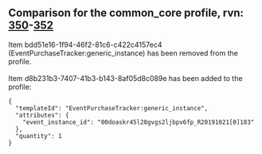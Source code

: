 ## Comparison for the common_core profile, rvn: [350](https://github.com/PRO100KatYT/FortniteProfileRevisions/tree/main/profiles/common_core/350%20common_core.json)-[352](https://github.com/PRO100KatYT/FortniteProfileRevisions/tree/main/profiles/common_core/352%20common_core.json)

Item bdd51e16-1f94-46f2-81c6-c422c4157ec4 (EventPurchaseTracker:generic_instance) has been removed from the profile.
<br><br>
Item d8b231b3-7407-41b3-b143-8af05d8c089e has been added to the profile:

```
{
  "templateId": "EventPurchaseTracker:generic_instance",
  "attributes": {
    "event_instance_id": "00doaskr45l28gvgs2ljbpv6fp_R20191021[0]183"
  },
  "quantity": 1
}
```

<br><br>
